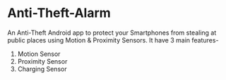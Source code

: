 # Anti-Theft-Alarm

An Anti-Theft Android app to protect your Smartphones from stealing at public places using Motion & Proximity Sensors.
It have 3 main features-

1) Motion Sensor
2) Proximity Sensor
3) Charging Sensor

